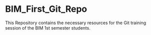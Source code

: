# BIM_First_Git_Repo
This Repository contains the necessary resources for the Git training session of the BIM 1st semester students.
